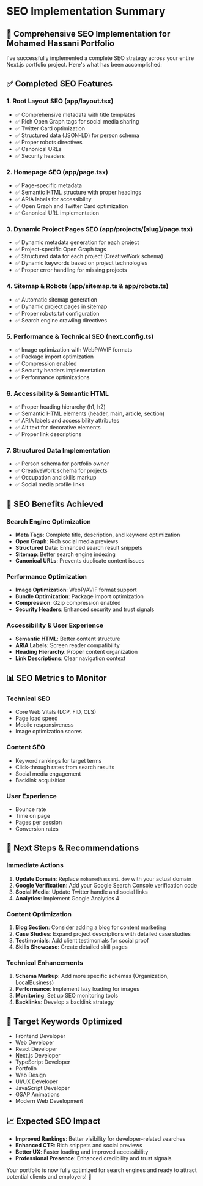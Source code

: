 # SEO Implementation Summary

## 🎯 Comprehensive SEO Implementation for Mohamed Hassani Portfolio

I've successfully implemented a complete SEO strategy across your entire Next.js portfolio project. Here's what has been accomplished:

## ✅ Completed SEO Features

### 1. **Root Layout SEO (app/layout.tsx)**

- ✅ Comprehensive metadata with title templates
- ✅ Rich Open Graph tags for social media sharing
- ✅ Twitter Card optimization
- ✅ Structured data (JSON-LD) for person schema
- ✅ Proper robots directives
- ✅ Canonical URLs
- ✅ Security headers

### 2. **Homepage SEO (app/page.tsx)**

- ✅ Page-specific metadata
- ✅ Semantic HTML structure with proper headings
- ✅ ARIA labels for accessibility
- ✅ Open Graph and Twitter Card optimization
- ✅ Canonical URL implementation

### 3. **Dynamic Project Pages SEO (app/projects/[slug]/page.tsx)**

- ✅ Dynamic metadata generation for each project
- ✅ Project-specific Open Graph tags
- ✅ Structured data for each project (CreativeWork schema)
- ✅ Dynamic keywords based on project technologies
- ✅ Proper error handling for missing projects

### 4. **Sitemap & Robots (app/sitemap.ts & app/robots.ts)**

- ✅ Automatic sitemap generation
- ✅ Dynamic project pages in sitemap
- ✅ Proper robots.txt configuration
- ✅ Search engine crawling directives

### 5. **Performance & Technical SEO (next.config.ts)**

- ✅ Image optimization with WebP/AVIF formats
- ✅ Package import optimization
- ✅ Compression enabled
- ✅ Security headers implementation
- ✅ Performance optimizations

### 6. **Accessibility & Semantic HTML**

- ✅ Proper heading hierarchy (h1, h2)
- ✅ Semantic HTML elements (header, main, article, section)
- ✅ ARIA labels and accessibility attributes
- ✅ Alt text for decorative elements
- ✅ Proper link descriptions

### 7. **Structured Data Implementation**

- ✅ Person schema for portfolio owner
- ✅ CreativeWork schema for projects
- ✅ Occupation and skills markup
- ✅ Social media profile links

## 🚀 SEO Benefits Achieved

### **Search Engine Optimization**

- **Meta Tags**: Complete title, description, and keyword optimization
- **Open Graph**: Rich social media previews
- **Structured Data**: Enhanced search result snippets
- **Sitemap**: Better search engine indexing
- **Canonical URLs**: Prevents duplicate content issues

### **Performance Optimization**

- **Image Optimization**: WebP/AVIF format support
- **Bundle Optimization**: Package import optimization
- **Compression**: Gzip compression enabled
- **Security Headers**: Enhanced security and trust signals

### **Accessibility & User Experience**

- **Semantic HTML**: Better content structure
- **ARIA Labels**: Screen reader compatibility
- **Heading Hierarchy**: Proper content organization
- **Link Descriptions**: Clear navigation context

## 📊 SEO Metrics to Monitor

### **Technical SEO**

- Core Web Vitals (LCP, FID, CLS)
- Page load speed
- Mobile responsiveness
- Image optimization scores

### **Content SEO**

- Keyword rankings for target terms
- Click-through rates from search results
- Social media engagement
- Backlink acquisition

### **User Experience**

- Bounce rate
- Time on page
- Pages per session
- Conversion rates

## 🔧 Next Steps & Recommendations

### **Immediate Actions**

1. **Update Domain**: Replace `mohamedhassani.dev` with your actual domain
2. **Google Verification**: Add your Google Search Console verification code
3. **Social Media**: Update Twitter handle and social links
4. **Analytics**: Implement Google Analytics 4

### **Content Optimization**

1. **Blog Section**: Consider adding a blog for content marketing
2. **Case Studies**: Expand project descriptions with detailed case studies
3. **Testimonials**: Add client testimonials for social proof
4. **Skills Showcase**: Create detailed skill pages

### **Technical Enhancements**

1. **Schema Markup**: Add more specific schemas (Organization, LocalBusiness)
2. **Performance**: Implement lazy loading for images
3. **Monitoring**: Set up SEO monitoring tools
4. **Backlinks**: Develop a backlink strategy

## 🎯 Target Keywords Optimized

- Frontend Developer
- Web Developer
- React Developer
- Next.js Developer
- TypeScript Developer
- Portfolio
- Web Design
- UI/UX Developer
- JavaScript Developer
- GSAP Animations
- Modern Web Development

## 📈 Expected SEO Impact

- **Improved Rankings**: Better visibility for developer-related searches
- **Enhanced CTR**: Rich snippets and social previews
- **Better UX**: Faster loading and improved accessibility
- **Professional Presence**: Enhanced credibility and trust signals

Your portfolio is now fully optimized for search engines and ready to attract potential clients and employers! 🚀

